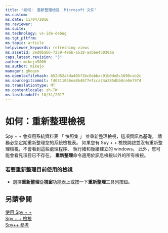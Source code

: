 ```yaml
---
title: "如何： 重新整理檢視 |Microsoft 文件"
ms.custom: 
ms.date: 11/04/2016
ms.reviewer: 
ms.suite: 
ms.technology: vs-ide-debug
ms.tgt_pltfrm: 
ms.topic: article
helpviewer_keywords: refreshing views
ms.assetid: 2ed0ba66-7259-486b-a518-aab6e45030aa
caps.latest.revision: "5"
author: mikejo5000
ms.author: mikejo
manager: ghogen
ms.openlocfilehash: b52d62a3da405f2bc0abbac91b0de8c1690cab2c
ms.sourcegitcommit: f40311056ea0b4677efcca74a285dbb0ce0e7974
ms.translationtype: MT
ms.contentlocale: zh-TW
ms.lasthandoff: 10/31/2017
---
```

# <a name="how-to-refresh-the-view"></a>如何：重新整理檢視
Spy + + 會採用系統資料表 「 快照集 」 並重新整理檢視，這項資訊為基礎。 請務必您定期重新整理您的系統檢視表。 如果您有 Spy + + 檢視開啟並沒有重新整理檢視，不會看到這些處理程序、 執行緒和後續建立的 windows。 此外，您可能會看見項目已不存在。 **重新整理**命令適用於訊息檢視以外的所有檢視。  
  
### <a name="to-refresh-the-currently-active-view"></a>若要重新整理目前使用的檢視  
  
-   選擇**重新整理**從**視窗**功能表上或按一下**重新整理**工具列按鈕。  
  
## <a name="see-also"></a>另請參閱  
 [使用 Spy + +](../debugger/using-spy-increment.md)   
 [Spy + + 檢視](../debugger/spy-increment-views.md)   
 [Spy++ 參考](../debugger/spy-increment-reference.md)